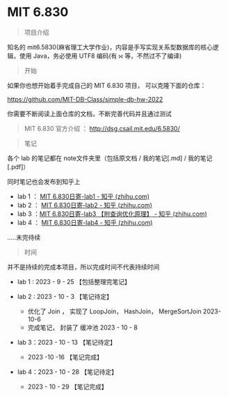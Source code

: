 # MIT 6.830

> 项目介绍

知名的 mit6.5830(麻省理工大学作业)，内容是手写实现关系型数据库的核心逻辑，使用 Java，务必使用 UTF8 编码(有 `⨝` 等，不然过不了编译)



> 开始

如果你也想开始着手完成自己的 MIT 6.830 项目， 可以克隆下面的仓库：

https://github.com/MIT-DB-Class/simple-db-hw-2022

你需要不断阅读上面仓库的文档，不断完善代码并且通过测试

> MIT 6.830 官方介绍 ： http://dsg.csail.mit.edu/6.5830/



> 笔记

各个 lab 的笔记都在 note文件夹里（包括原文档 / 我的笔记[.md] / 我的笔记 [.pdf]）

同时笔记也会发布到知乎上

* lab 1  ： [MIT 6.830日寄-lab1 - 知乎 (zhihu.com)](https://zhuanlan.zhihu.com/p/658169665)
* lab 2  ： [MIT 6.830日寄-lab2 - 知乎 (zhihu.com)](https://zhuanlan.zhihu.com/p/660173608)
* lab 3  ：[MIT 6.830日寄-lab3 【附查询优化原理】 - 知乎 (zhihu.com)](https://zhuanlan.zhihu.com/p/661600624)
* lab 4 ： [MIT 6.830日寄-lab4 - 知乎 (zhihu.com)](https://zhuanlan.zhihu.com/p/663933622)

.....未完待续



> 时间

并不是持续的完成本项目，所以完成时间不代表持续时间

* lab 1 : 2023 - 9 - 25 【包括整理完笔记】
* lab 2 : 2023 - 10 - 3 【笔记待定】

  * 优化了 Join ， 实现了 LoopJoin， HashJoin， MergeSortJoin 2023-10-6
  * 完成笔记， 封装了 缓冲池 2023 - 10 - 8

* lab 3：2023 - 10 - 13 【笔记待定】
  * 2023 -10 -16 【笔记完成】
* lab 4：2023 - 10 - 28 【笔记待定】 
  * 2023 - 10 - 29 【笔记完成】